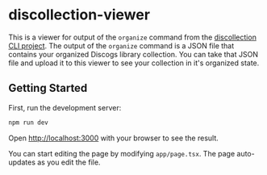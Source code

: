 # discollection-viewer

This is a viewer for output of the `organize` command from the [discollection CLI project](https://github.com/dainguyendo/discollection). The output of the `organize` command is a JSON file that contains your organized Discogs library collection. You can take that JSON file and upload it to this viewer to see your collection in it's organized state.

## Getting Started

First, run the development server:

```bash
npm run dev
```

Open [http://localhost:3000](http://localhost:3000) with your browser to see the result.

You can start editing the page by modifying `app/page.tsx`. The page auto-updates as you edit the file.
